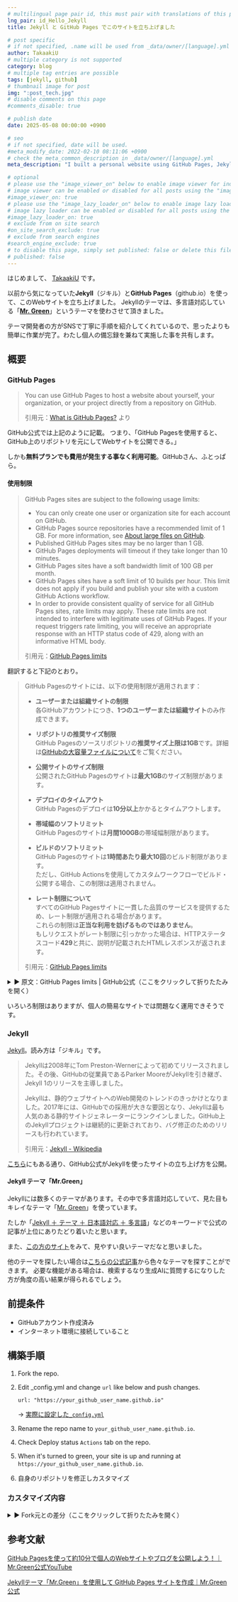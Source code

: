 ```yaml
---
# multilingual page pair id, this must pair with translations of this page. (This name must be unique)
lng_pair: id_Hello_Jekyll
title: Jekyll と GitHub Pages でこのサイトを立ち上げました

# post specific
# if not specified, .name will be used from _data/owner/[language].yml
author: TakaakiU
# multiple category is not supported
category: blog
# multiple tag entries are possible
tags: [jekyll, github]
# thumbnail image for post
img: ":post_tech.jpg"
# disable comments on this page
#comments_disable: true

# publish date
date: 2025-05-08 00:00:00 +0900

# seo
# if not specified, date will be used.
#meta_modify_date: 2022-02-10 08:11:06 +0900
# check the meta_common_description in _data/owner/[language].yml
meta_description: "I built a personal website using GitHub Pages, Jekyll, and the Jekyll theme Mr. Green. I'll share the site along with a simple overview of the steps I took to create it."

# optional
# please use the "image_viewer_on" below to enable image viewer for individual pages or posts (_posts/ or [language]/_posts folders).
# image viewer can be enabled or disabled for all posts using the "image_viewer_posts: true" setting in _data/conf/main.yml.
#image_viewer_on: true
# please use the "image_lazy_loader_on" below to enable image lazy loader for individual pages or posts (_posts/ or [language]/_posts folders).
# image lazy loader can be enabled or disabled for all posts using the "image_lazy_loader_posts: true" setting in _data/conf/main.yml.
#image_lazy_loader_on: true
# exclude from on site search
#on_site_search_exclude: true
# exclude from search engines
#search_engine_exclude: true
# to disable this page, simply set published: false or delete this file
# published: false
---
```


はじめまして、 [TakaakiU](https://github.com/takaakiu) です。

以前から気になっていた**Jekyll**（ジキル）と**GitHub Pages**（github.io）を使って、このWebサイトを立ち上げました。
Jekyllのテーマは、多言語対応している「**[Mr. Green](https://github.com/MrGreensWorkshop/MrGreen-JekyllTheme)**」というテーマを使わさせて頂きました。

テーマ開発者の方がSNSで丁寧に手順を紹介してくれているので、思ったよりも簡単に作業が完了。わたし個人の備忘録を兼ねて実施した事を共有します。

## 概要

### GitHub Pages

> You can use GitHub Pages to host a website about yourself, your organization, or your project directly from a repository on GitHub.
>
> 引用元：[What is GitHub Pages?](https://docs.github.com/en/pages/getting-started-with-github-pages/what-is-github-pages) より

GitHub公式では上記のように記載。
つまり、「GitHub Pagesを使用すると、GitHub上のリポジトリを元にしてWebサイトを公開できる。」

しかも**無料プランでも費用が発生する事なく利用可能**。GitHubさん、ふとっぱら。

#### 使用制限

> GitHub Pages sites are subject to the following usage limits:
>
> - You can only create one user or organization site for each account on GitHub.
> - GitHub Pages source repositories have a recommended limit of 1 GB. For more information, see [About large files on GitHub](https://docs.github.com/en/repositories/working-with-files/managing-large-files/about-large-files-on-github#file-and-repository-size-limitations).
> - Published GitHub Pages sites may be no larger than 1 GB.
> - GitHub Pages deployments will timeout if they take longer than 10 minutes.
> - GitHub Pages sites have a soft bandwidth limit of 100 GB per month.
> - GitHub Pages sites have a soft limit of 10 builds per hour. This limit does not apply if you build and publish your site with a custom GitHub Actions workflow.
> - In order to provide consistent quality of service for all GitHub Pages sites, rate limits may apply. These rate limits are not intended to interfere with legitimate uses of GitHub Pages. If your request triggers rate limiting, you will receive an appropriate response with an HTTP status code of 429, along with an informative HTML body.
>
> 引用元：[GitHub Pages limits](https://docs.github.com/en/pages/getting-started-with-github-pages/github-pages-limits)

翻訳すると下記のとおり。

> GitHub Pagesのサイトには、以下の使用制限が適用されます：
>
> - **ユーザーまたは組織サイトの制限**  
>   各GitHubアカウントにつき、**1つのユーザーまたは組織サイト**のみ作成できます。
>
> - **リポジトリの推奨サイズ制限**  
>   GitHub Pagesのソースリポジトリの**推奨サイズ上限は1GB**です。詳細は[GitHubの大容量ファイルについて](https://docs.github.com/en/github/managing-large-files/about-large-files-on-github)をご覧ください。
>
> - **公開サイトのサイズ制限**  
>   公開されたGitHub Pagesのサイトは**最大1GB**のサイズ制限があります。
>
> - **デプロイのタイムアウト**  
>   GitHub Pagesのデプロイは**10分以上**かかるとタイムアウトします。
>
> - **帯域幅のソフトリミット**  
>   GitHub Pagesのサイトは**月間100GB**の帯域幅制限があります。
>
> - **ビルドのソフトリミット**  
>   GitHub Pagesのサイトは**1時間あたり最大10回**のビルド制限があります。  
>   ただし、GitHub Actionsを使用してカスタムワークフローでビルド・公開する場合、この制限は適用されません。
>
> - **レート制限について**  
>   すべてのGitHub Pagesサイトに一貫した品質のサービスを提供するため、レート制限が適用される場合があります。  
>   これらの制限は**正当な利用を妨げるものではありません**。  
>   もしリクエストがレート制限に引っかかった場合は、HTTPステータスコード**429**と共に、説明が記載されたHTMLレスポンスが返されます。
>
> 引用元：[GitHub Pages limits](https://docs.github.com/en/pages/getting-started-with-github-pages/github-pages-limits)

<details markdown="1">

<summary>▶ 原文：GitHub Pages limits | GitHub公式（ここをクリックして折りたたみを開く）</summary>

**折りたたみ - ここから**

---

## Usage limits

GitHub Pages is not intended for or allowed to be used as a free web-hosting service to run your online business, e-commerce site, or any other website that is primarily directed at either facilitating commercial transactions or providing commercial software as a service (SaaS). GitHub Pages sites shouldn't be used for sensitive transactions like sending passwords or credit card numbers.

In addition, your use of GitHub Pages is subject to the [GitHub Terms of Service](https://docs.github.com/en/site-policy/github-terms/github-terms-of-service), including the restrictions on get-rich-quick schemes, sexually obscene content, and violent or threatening content or activity.

GitHub Pages sites are subject to the following usage limits:

- You can only create one user or organization site for each account on GitHub.

- GitHub Pages source repositories have a recommended limit of 1 GB. For more information, see [About large files on GitHub](https://docs.github.com/en/repositories/working-with-files/managing-large-files/about-large-files-on-github#file-and-repository-size-limitations).

- Published GitHub Pages sites may be no larger than 1 GB.

- GitHub Pages deployments will timeout if they take longer than 10 minutes.

- GitHub Pages sites have a soft bandwidth limit of 100 GB per month.

- GitHub Pages sites have a soft limit of 10 builds per hour. This limit does not apply if you build and publish your site with a custom GitHub Actions workflow.

- In order to provide consistent quality of service for all GitHub Pages sites, rate limits may apply. These rate limits are not intended to interfere with legitimate uses of GitHub Pages. If your request triggers rate limiting, you will receive an appropriate response with an HTTP status code of `429`, along with an informative HTML body.

If your site exceeds these usage quotas, we may not be able to serve your site, or you may receive a polite email from GitHub Support suggesting strategies for reducing your site's impact on our servers, including putting a third-party content distribution network (CDN) in front of your site, making use of other GitHub features such as releases, or moving to a different hosting service that might better fit your needs.

---

**折りたたみ - ここまで**

</details>

いろいろ制限はありますが、個人の簡易なサイトでは問題なく運用できそうです。

### Jekyll

[Jekyll](https://jekyllrb.com/)。読み方は「ジキル」です。

> Jekyllは2008年にTom Preston-Wernerによって初めてリリースされました。その後、GitHubの従業員であるParker MooreがJekyllを引き継ぎ、Jekyll 1のリリースを主導しました。
> 
> Jekyllは、静的ウェブサイトへのWeb開発のトレンドのきっかけとなりました。2017年には、GitHubでの採用が大きな要因となり、Jekyllは最も人気のある静的サイトジェネレーターにランクインしました。GitHub上のJekyllプロジェクトは継続的に更新されており、バグ修正のためのリリースも行われています。
> 
> 引用元：[Jekyll - Wikipedia](https://en.wikipedia.org/wiki/Jekyll_(software)#History)

[こちら](https://docs.github.com/en/pages/setting-up-a-github-pages-site-with-jekyll/creating-a-github-pages-site-with-jekyll)にもある通り、GitHub公式がJekyllを使ったサイトの立ち上げ方を公開。

#### Jekyll テーマ「Mr.Green」

Jekyllには数多くのテーマがあります。その中で多言語対応していて、見た目もキレイなテーマ「[Mr. Green](https://github.com/MrGreensWorkshop/MrGreen-JekyllTheme)」を使っています。

たしか「[Jekyll ＋ テーマ ＋ 日本語対応 ＋ 多言語](https://www.google.com/search?q=Jekyll+テーマ+日本語対応+多言語)」などのキーワードで公式の記事が上位にありたどり着いたと思います。

また、[この方のサイト](https://blog.ingen084.net/posts/2023-06-18-renew-again)をみて、見やすい良いテーマだなと思いました。

他のテーマを探したい場合は[こちらの公式記事](https://jekyllrb.com/docs/themes/)から色々なテーマを探すことができます。
必要な機能がある場合は、検索するなり生成AIに質問するになりした方が角度の高い結果が得られるでしょう。


## 前提条件

- GitHubアカウント作成済み
- インターネット環境に接続していること

## 構築手順

1. Fork the repo.

1. Edit _config.yml and change `url` like below and push changes.

    ```
    url: "https://your_github_user_name.github.io"
    ```

    → [実際に設定した`_config.yml`](https://github.com/takaakiu/takaakiu.github.io/blob/main/_config.yml)

1. Rename the repo name to `your_github_user_name.github.io`.

1. Check Deploy status `Actions` tab on the repo.

1. When it's turned to green, your site is up and running at
    `https://your_github_user_name.github.io`.

1. 自身のリポジトリを修正しカスタマイズ

### カスタマイズ内容

<details markdown="1">

<summary>▶ Fork元との差分（ここをクリックして折りたたみを開く）</summary>

**折りたたみ - ここから**

---

#### _data/conf/main.yml

```diff
- language_switch_lang_list: [en, ja, pt, fr, zh, ko, tr, es]
+ # language_switch_lang_list: [en, ja, pt, fr, zh, ko, tr, es]
+ language_switch_lang_list: [en, ja]
```

#### _data/content/projects/en.yml

```diff:_data/content/projects/en.yml
# you can move this content to front matter of [language]/tabs/projects.md
###########################################################
#                Projects Page Data
###########################################################
page_data:
  main:
    header: "Projects"
-     info: "Your Project page description."
+     info: "Post project development records, documents, and notices."
    text_color: "white"
    # if you don't want to use background image, comment it. back_color will be activated.
    img: ":projects-heading.jpg"
    back_color: "lightblue"

  category:
-     - title: "Example"
-       type: id_example
+     - title: "Dev Logs"
+       type: id_devlogs
      color: "gray"
-     - title: "Picture"
-       type: id_picture 
+     - title: "Documents"
+       type: id_documents
      color: "#62b462"
-     - title: "Quote"
-       type: id_quote 
+     - title: "Notices"
+       type: id_notices
      color: "#2FD0ED"

  list:
-     # example
-     - type: id_example
-       project_name: "Example Project"
-       project_excerpt: "Examples"
+     # devlogs
+     - type: id_devlogs
+       project_name: "Nitaku"
+       project_excerpt: "A mobile app that allows you to create a tier table by repeating two choices."
      img: ":project1_thumb.jpg"
      img_title: "img title1"
-       date: "2021-03-13"
+       date: "2025-05-18"
      post: |
-         # Examples
+         # Dev Logs

        This is an example page to display markdown related styles for Mr. Green Jekyll Theme.

        ### Headings (centered)
        {:data-align="center"}

        # Heading 1

        ## Heading 2

        ### Heading 3

        #### Heading 4

        ##### Heading 5

        ###### Heading 6

        ***

        ### Paragraphs

        #### Paragraph

        **William Shakespeare**, Let me not to the marriage of true minds
        Admit impediments. Love is not love
        Which alters when it alteration finds,
        Or bends with the remover to remove.
        O no, it is an ever-fixed mark
        That looks on tempests and is never shaken;
        It is the star to every wand'ring barque,
        Whose worth's unknown, although his height be taken.
        Love's not Time's fool, though rosy lips and cheeks
        Within his bending sickle's compass come;
        Love alters not with his brief hours and weeks,
        But bears it out even to the edge of doom.
        If this be error and upon me proved,
        I never writ, nor no man ever loved.

        #### Texts

        Quoted text `Hello world`

        Bold text **Hello world**

        Italic text _Hello world_

        kbd text <kbd>Hello world</kbd>

        #### Blockquote

        > **William Shakespeare**, Let me not to the marriage of true minds
        Admit impediments. Love is not love
        Which alters when it alteration finds,
        Or bends with the remover to remove.
        O no, it is an ever-fixed mark
        That looks on tempests and is never shaken;
        It is the star to every wand'ring barque,
        Whose worth's unknown, although his height be taken.
        Love's not Time's fool, though rosy lips and cheeks
        Within his bending sickle's compass come;
        Love alters not with his brief hours and weeks,
        But bears it out even to the edge of doom.
        If this be error and upon me proved,
        I never writ, nor no man ever loved.

        ### Link

        This is [Mr. Green Jekyll Theme](https://github.com/MrGreensWorkshop/MrGreen-JekyllTheme), a simple theme built for [Jekyll](https://jekyllrb.com/).

        ### Picture

        ![such a lovely place](:projects-heading.jpg)

        ### Picture (centered)

        ![such a lovely place](:project1_thumb.jpg){:data-align="center"}

        ### Lists

        - Apple
        - Banana
        - Orange

        1. Fruits
            1. Apples
                - Granny Smith
                - Mutsu
            1. Bananas
                - Cavendish
                - Red
        1. Vegetables

        ***

        ### Tables

        #### Small Table (centered)

        | Fruits(not aligned) | Alignment (centered) | num (right align) |
        | ------------------- | :------------------: | ----------------: |
        | Apple               |       centered       |              9999 |
        | Banana              |  centered long text  |               999 |
        | Orange              |       centered       |                99 |
        | Lemon               |       centered       |                 9 |
        {:data-align="center"}

        #### Wide Table (centered)

        scroll enabled when page is narrow

        | Fruits | num (left align) | num (right align) | num  | num  | num  |
        | ------ | :--------------- | ----------------: | ---- | ---- | ---- |
        | Apple  | 1111             |              1111 | 2222 | 3333 | 4444 |
        | Banana | 111              |               111 | 222  | 333  | 444  |
        | Orange | 11               |                11 | 22   | 33   | 44   |
        | Lemon  | 1                |                 1 | 2    | 3    | 4    |
        {:data-align="center"}

        #### Wider Table

        scroll enabled when page is narrow

        | Fruits | num (left align) | num (right align) | num  | num  | num  | num  | num  | num  |
        | ------ | :--------------- | ----------------: | ---- | ---- | ---- | ---- | ---- | ---- |
        | Apple  | 1111             |              1111 | 2222 | 3333 | 4444 | 5555 | 6666 | 7777 |
        | Banana | 111              |               111 | 222  | 333  | 444  | 555  | 666  | 777  |
        | Orange | 11               |                11 | 22   | 33   | 44   | 55   | 66   | 77   |
        | Lemon  | 1                |                 1 | 2    | 3    | 4    | 5    | 6    | 7    |

        ### Code

        #### Quote

        ```python
        for i in range(5, 10):
          print(i)
        ```

-     # picture 
-     - type: id_picture 
-       project_name: "Example Project"
-       project_excerpt: "Picture"
+     # documents
+     - type: id_documents
+       project_name: "Documents"
+       project_excerpt: "Post project tutorials, guides, specifications, and manuals."
      img: ":project2_thumb.jpg"
      img_title: "img title2"
-       date: "2021-04-23"
+       date: "2025-05-18"
      post: |
        # Title
        This is project content.

        ![Image](:project2_thumb.jpg)

-     # quote
-     - type: id_quote 
- 	      project_name: "Example Project"
-       project_excerpt: "William Shakespeare"
+     # notices
+     - type: id_notices
+       project_name: "Notices"
+       project_excerpt: "Post updates and defect information on deliverables."
      #img: ":project1_thumb.jpg"
      #img_title: "img title3"
      date: "2021-05-27"
      post: |
        Let me not to the marriage of true minds
        Admit impediments. Love is not love
        Which alters when it alteration finds,
        Or bends with the remover to remove.
        O no, it is an ever-fixed mark
        That looks on tempests and is never shaken;
        It is the star to every wand'ring barque,
        Whose worth's unknown, although his height be taken.
        Love's not Time's fool, though rosy lips and cheeks
        Within his bending sickle's compass come;
        Love alters not with his brief hours and weeks,
        But bears it out even to the edge of doom.
        If this be error and upon me proved,
        I never writ, nor no man ever loved.
-     - type: id_quote 
+     - type: id_notices
      project_name: "Example Project"
      project_excerpt: "Albert Einstein"
      img: ":project2_thumb.jpg"
      img_title: "img title4"
      date: "2021-06-08"
      post: |
        Two things are infinite: the universe and human stupidity; and I'm not sure about the universe.
-     - type: id_quote 
+     - type: id_notices
      project_name: "Example Project"
      project_excerpt: "Mae West"
      img: ":project1_thumb.jpg"
      img_title: "img title5"
      date: "2021-08-20"
      post: |
        You only live once, but if you do it right, once is enough.
-     - type: id_quote 
+     - type: id_notices
      project_name: "Example Project"
      project_excerpt: "Mahatma Gandhi "
      img: ":project2_thumb.jpg"
      img_title: "img title6"
      date: "2021-12-20"
      post: |
        Be the change that you wish to see in the world.

```

#### _data/content/projects/ja.yml

```diff:_data/content/projects/ja.yml
# you can move this content to front matter of [language]/tabs/projects.md
###########################################################
#                Projects Page Data
###########################################################
page_data:
  main:
    header: "プロジェクト"
-     info: "プロジェクトページの説明はこちら。"
+     info: "プロジェクトの開発記録やドキュメント、お知らせを掲載。"
    text_color: "white"
    # if you don't want to use background image, comment it. back_color will be activated.
    img: ":projects-heading.jpg"
    back_color: "lightblue"

  category:
-     - title: "例"
-       type: id_example
+     - title: "開発ログ"
+       type: id_devlogs
      color: "gray"
-     - title: "写真"
-       type: id_picture 
+     - title: "ドキュメント"
+       type: id_documents
      color: "#62b462"
-     - title: "名言"
-       type: id_quote 
+     - title: "お知らせ"
+       type: id_notices
      color: "#2FD0ED"

  list:
-     # example
-     - type: id_example 
-       project_name: "サンプルプロジェクト"
-       project_excerpt: "例"
+     # devlogs
+     - type: id_devlogs
+       project_name: "二択（nitaku）"
+       project_excerpt: "2つの選択肢を繰り返すことで、Tier表を作成できるモバイルアプリ。"
      img: ":project1_thumb.jpg"
      img_title: "img title1"
-       date: "2021-03-13"
+       date: "2025-05-18"
      post: |
-         # Examples
+         # Dev Logs

        This is an example page to display markdown related styles for Mr. Green Jekyll Theme.

        ### Headings (centered)
        {:data-align="center"}

        # Heading 1

        ## Heading 2

        ### Heading 3

        #### Heading 4

        ##### Heading 5

        ###### Heading 6

        ***

        ### Paragraphs

        #### Paragraph

        **William Shakespeare**, Let me not to the marriage of true minds
        Admit impediments. Love is not love
        Which alters when it alteration finds,
        Or bends with the remover to remove.
        O no, it is an ever-fixed mark
        That looks on tempests and is never shaken;
        It is the star to every wand'ring barque,
        Whose worth's unknown, although his height be taken.
        Love's not Time's fool, though rosy lips and cheeks
        Within his bending sickle's compass come;
        Love alters not with his brief hours and weeks,
        But bears it out even to the edge of doom.
        If this be error and upon me proved,
        I never writ, nor no man ever loved.

        #### Texts

        Quoted text `Hello world`

        Bold text **Hello world**

        Italic text _Hello world_

        kbd text <kbd>Hello world</kbd>

        #### Blockquote

        > **William Shakespeare**, Let me not to the marriage of true minds
        Admit impediments. Love is not love
        Which alters when it alteration finds,
        Or bends with the remover to remove.
        O no, it is an ever-fixed mark
        That looks on tempests and is never shaken;
        It is the star to every wand'ring barque,
        Whose worth's unknown, although his height be taken.
        Love's not Time's fool, though rosy lips and cheeks
        Within his bending sickle's compass come;
        Love alters not with his brief hours and weeks,
        But bears it out even to the edge of doom.
        If this be error and upon me proved,
        I never writ, nor no man ever loved.

        ### Link

        This is [Mr. Green Jekyll Theme](https://github.com/MrGreensWorkshop/MrGreen-JekyllTheme), a simple theme built for [Jekyll](https://jekyllrb.com/).

        ### Picture

        ![such a lovely place](:projects-heading.jpg)

        ### Picture (centered)

        ![such a lovely place](:project1_thumb.jpg){:data-align="center"}

        ### Lists

        - Apple
        - Banana
        - Orange

        1. Fruits
            1. Apples
                - Granny Smith
                - Mutsu
            1. Bananas
                - Cavendish
                - Red
        1. Vegetables

        ***

        ### Tables

        #### Small Table (centered)

        | Fruits(not aligned) | Alignment (centered) | num (right align) |
        | ------------------- | :------------------: | ----------------: |
        | Apple               |       centered       |              9999 |
        | Banana              |  centered long text  |               999 |
        | Orange              |       centered       |                99 |
        | Lemon               |       centered       |                 9 |
        {:data-align="center"}

        #### Wide Table (centered)

        scroll enabled when page is narrow

        | Fruits | num (left align) | num (right align) | num  | num  | num  |
        | ------ | :--------------- | ----------------: | ---- | ---- | ---- |
        | Apple  | 1111             |              1111 | 2222 | 3333 | 4444 |
        | Banana | 111              |               111 | 222  | 333  | 444  |
        | Orange | 11               |                11 | 22   | 33   | 44   |
        | Lemon  | 1                |                 1 | 2    | 3    | 4    |
        {:data-align="center"}

        #### Wider Table

        scroll enabled when page is narrow

        | Fruits | num (left align) | num (right align) | num  | num  | num  | num  | num  | num  |
        | ------ | :--------------- | ----------------: | ---- | ---- | ---- | ---- | ---- | ---- |
        | Apple  | 1111             |              1111 | 2222 | 3333 | 4444 | 5555 | 6666 | 7777 |
        | Banana | 111              |               111 | 222  | 333  | 444  | 555  | 666  | 777  |
        | Orange | 11               |                11 | 22   | 33   | 44   | 55   | 66   | 77   |
        | Lemon  | 1                |                 1 | 2    | 3    | 4    | 5    | 6    | 7    |

        ### Code

        #### Quote

        ```python
        for i in range(5, 10):
          print(i)
        ```

-     # picture 
-     - type: id_picture 
-       project_name: "サンプルプロジェクト"
-       project_excerpt: "写真"
+     # documents
+     - type: id_documents
+       project_name: "ドキュメント"
+       project_excerpt: "プロジェクトに関するチュートリアル、ガイド、仕様書、マニュアルを掲載。"
      img: ":project2_thumb.jpg"
      img_title: "img title2"
-       date: "2021-04-23"
+       date: "2025-05-18"
      post: |
        # Title
        This is project content.

        ![Image](:project2_thumb.jpg)

-     # quote
-     - type: id_quote 
-       project_name: "サンプルプロジェクト"
-       project_excerpt: "William Shakespeare"
+     # notices
+     - type: id_notices
+       project_name: "お知らせ"
+       project_excerpt: "成果物の更新や不具合情報を掲載。"
      #img: ":project1_thumb.jpg"
      #img_title: "img title3"
-       date: "2021-05-27"
+       date: "2025-05-18"
      post: |
        Let me not to the marriage of true minds
        Admit impediments. Love is not love
        Which alters when it alteration finds,
        Or bends with the remover to remove.
        O no, it is an ever-fixed mark
        That looks on tempests and is never shaken;
        It is the star to every wand'ring barque,
        Whose worth's unknown, although his height be taken.
        Love's not Time's fool, though rosy lips and cheeks
        Within his bending sickle's compass come;
        Love alters not with his brief hours and weeks,
        But bears it out even to the edge of doom.
        If this be error and upon me proved,
        I never writ, nor no man ever loved.
-     - type: id_quote
+     - type: id_notices
      project_name: "サンプルプロジェクト"
      project_excerpt: "Albert Einstein"
      img: ":project2_thumb.jpg"
      img_title: "img title4"
      date: "2021-06-08"
      post: |
        Two things are infinite: the universe and human stupidity; and I'm not sure about the universe.
-     - type: id_quote
+     - type: id_notices
      project_name: "サンプルプロジェクト"
      project_excerpt: "Mae West"
      img: ":project1_thumb.jpg"
      img_title: "img title5"
      date: "2021-08-20"
      post: |
        You only live once, but if you do it right, once is enough.
-     - type: id_quote
+     - type: id_notices
      project_name: "サンプルプロジェクト"
      project_excerpt: "Mahatma Gandhi "
      img: ":project2_thumb.jpg"
      img_title: "img title6"
      date: "2021-12-20"
      post: |
        Be the change that you wish to see in the world.
```

#### _data/lang/en.yml

```diff:_data/lang/en.yml
# Mr. Green Jekyll Theme (https://github.com/MrGreensWorkshop/MrGreen-JekyllTheme)
# Copyright (c) 2022 Mr. Green's Workshop https://www.MrGreensWorkshop.com
# Licensed under MIT

lng:
  name: English
  # based on ISO_639-1 https://en.wikipedia.org/wiki/List_of_ISO_639-1_codes
  code: en
  # specifically needed for open-graph meta og:locale. if open_graph or html_lng_with_country_code not enabled in _data/conf/main.yml, it's not necessary.
  # For html tags, you can enable or disable using html_lng_with_country_code defined in _data/conf/main.yml
  # based on ISO_3166-1 https://en.wikipedia.org/wiki/ISO_3166-1_alpha-2
  country: US
  switch_title: En
  offer:
    title: Language
    msg_page: View this page in English.
    # if page translation is not available, use this.
    msg_site: To home

date:
  # if %b is used in the long format, it will be replaced with the corresponding item in 'months' list below.
  long: "%b %-d, %Y"
  day: "%d"
  year: "%Y"
  # months itself also used in Archive page.
  months: [Jan, Feb, Mar, Apr, May, Jun, Jul, Aug, Sep, Oct, Nov, Dec]

not_found:
  header: Page not found
  line1: The page you requested could not be found.
  line2: Try menu, or site search if available.

no_translation_tooltip: No Translation

navigation:
  contact_header: Contact
  side_navigation_button: Side menu
  scroll_back_to_top: Back to top

color_scheme_switch_tooltip: Color scheme

search:
  placeholder: Search
  noResultText: No results were found.

image_viewer:
  load_error: The image could not be loaded.

copyright:
  additional_text: " All rights reserved."

creative_commons:
  some_rights_reserved: Some rights reserved.
  # check _data/owner/[language].yml for license type.
  by: Except where otherwise noted, content on this web site is licensed under a Creative Commons Attribution 4.0 International License.
  by-nd: Except where otherwise noted, content on this web site is licensed under a Creative Commons Attribution-NoDerivatives 4.0 International License.
  by-sa: Except where otherwise noted, content on this web site is licensed under a Creative Commons Attribution-ShareAlike 4.0 International License.
  by-nc: Except where otherwise noted, content on this web site is licensed under a Creative Commons Attribution-NonCommercial 4.0 International License.
  by-nc-nd: Except where otherwise noted, content on this web site is licensed under a Creative Commons Attribution-NonCommercial-NoDerivatives 4.0 International License.
  by-nc-sa: Except where otherwise noted, content on this web site is licensed under a Creative Commons Attribution-NonCommercial-ShareAlike 4.0 International License.

# for 404 layout
not-found:
  title: "404"

# for post layout
post:
  read_time:
    unit: " min"
    text: " read"
    # c for char w for word
    word_char: w
    # char or words per minute
    per_minute: 200
  pager_buttons:
-     older_post: "← Older Post"
-     newer_post: "Newer Post →"
+     older_post: "👈 Older Post"
+     newer_post: "Newer Post 👉"
    first_post: First
    last_post: Last
  comments:
    noscript: Please enable JavaScript to view the Comments.
    disqus:
      count_title: Comments
      click_to_load: "Load comments"
      consent:
        title: Comments (Disqus.com)
        text: >
          Comment feature is hosted by a third party. By showing the external content you accept the $terms and $privacy_policy of disqus.com.
          <br>If you prefer to opt out of targeted advertising, open $settings_link and click "opt-out" button and close. Return here and load comments.
        terms_link_text: Terms of Service
        privacy_link_text: Privacy Policy
        settings_link_text: this link
        button:
          load_once: Show only this time
          load_and_do_not_ask_again: Always show
  table_of_contents:
    heading: Contents
    tooltip:
      move: Drag to move
      close: Close
  share:
    heading: Share on
    link_copied: Link copied!
    tooltip:
      # keys need to match with _data/share.yml
      twitter: Twitter
      facebook: Facebook
      telegram: Telegram
      linkedin: LinkedIn
      email: Email
      copy_link: Copy link

# for post-list layout
post-list:
  title: Blog
  button_name: Blog
  upside_down_tabs:
    tab:
      all: All
      categories: Categories
      tags: Tags
      years: Years
      clear: Clear
      close: Close
      tooltip:
        clear: Clear
        close: Close
    msg:
      property_list:
        # keys need to match with /query/post-query.json
        tags: Tag
        category: Category
        year: Year
      # you can use these wildcards, {property} {value} {thumb}
      resultFoundTitleFormat: "{property} : {thumb}"

# for home layout
home:
  title: Welcome
  button_name: Home
  new_posts_title: New Articles
  new_posts_show_more_button: View More ...

# for archives layout
archives:
  title: Archive
  button_name: Archive
  page_header: Archive

# for about layout
about:
-   title: About
-   button_name: About
+   title: TakaakiU
+   button_name: TakaakiU
  email_title: email

# for links layout
links:
  title: Links
  button_name: Links
  link_text: Web site
  info_text: Info

# for projects layout
projects:
  title: Projects
  button_name: Projects
  read_more_text: Read more
  read_less_text: Read less

# for privacy-policy layout
privacy-policy:
  title: &privacy_policy_title Privacy policy

# constants to be replaced for
constants:
  greetings: Hello
  welcome: Welcome
-   sample: Sample
+   # sample: Sample

# for contact form
contact_form:
  button_name: Contact Form
  formLoadingText: Loading the Contact Form...

# for cookie consent
cookie_consent:
  privacy_policy_link_text: *privacy_policy_title
  side_nav_setting_button_tooltip: &cookie_settings Cookie settings
  panel_bar:
    msg: >
      This website uses cookies to optimize site functionality.
      It will be activated with your approval.
    privacy_msg: Check $privacy_link.
    buttons:
      accept: &accept_button Allow all
      settings: Customize
      deny: &deny_button Deny
      close: Close
  panel_settings:
    title: *cookie_settings
    msg: >
      This website uses cookies to optimize site functionality.
      It will be activated with your approval. Please click each item below for cookie policy.
    privacy_msg: Check $privacy_link.
    buttons:
      accept: *accept_button
      save: Allow selection
      deny: *deny_button
    always_active: Always active
    consent_types:
      necessary:
        title: Strictly necessary cookies
        info: >
          These cookies are essential for the website function and cannot be disable.
          They are usually set when site function like color scheme etc. is changed.
          These cookies do not store any personally identifiable information.
          $gtag_info
      analytics:
        title: Performance cookies
        info: $gtag_info
      preferences:
        title: Functionality cookies
        info: $gtag_info
      advertising:
        title: Targeting and advertising cookies
        info: $gtag_info
    gtag_info:
      # from https://support.google.com/tagmanager/answer/10718549#consent-types
      ad_storage: >
        Enables storage (such as cookies) related to advertising.
      analytics_storage: >
        Enables storage (such as cookies) related to analytics e.g. visit duration.
      functionality_storage: >
        Enables storage that supports the functionality of the website or app e.g. language settings.
      personalization_storage: >
        Enables storage related to personalization e.g. video recommendations.
      security_storage: >
        Enables storage related to security such as authentication functionality,
        fraud prevention, and other user protection.

```

#### _data/lang/ja.yml

```diff:_data/lang/ja.yml
# Mr. Green Jekyll Theme (https://github.com/MrGreensWorkshop/MrGreen-JekyllTheme)
# Copyright (c) 2022 Mr. Green's Workshop https://www.MrGreensWorkshop.com
# Licensed under MIT

lng:
  name: 日本語
  # based on ISO_639-1 https://en.wikipedia.org/wiki/List_of_ISO_639-1_codes
  code: ja
  # specifically needed for open-graph meta og:locale. if open_graph or html_lng_with_country_code not enabled in _data/conf/main.yml, it's not necessary.
  # For html tags, you can enable or disable using html_lng_with_country_code defined in _data/conf/main.yml
  # based on ISO_3166-1 https://en.wikipedia.org/wiki/ISO_3166-1_alpha-2
  country: JP
  switch_title: Jp
  offer:
    title: 言語
    msg_page: このページを日本語で表示する。
    # if page translation is not available, use this.
    msg_site: 日本語ホームへ

date:
  # if %b is used in the long format, it will be replaced with the corresponding item in 'months' list below.
  long: "%Y年%m月%d日"
  day: "%d日"
  year: "%Y年"
  # months itself also used in Archive page.
  months: [1月, 2月, 3月, 4月, 5月, 6月, 7月, 8月, 9月, 10月, 11月, 12月]

not_found:
  header: ページが見つかりませんでした。
  line1: リクエストされたページが見つかりませんでした。
  line2: メニューを試すか、利用可能な場合はサイト検索を試してください。

no_translation_tooltip: 訳がありません

navigation:
  contact_header: コンタクト
  side_navigation_button: サイドメニュー
  scroll_back_to_top: トップへ戻る

color_scheme_switch_tooltip: 配色

search:
  placeholder: 検索
  noResultText: 何も見つかりませんでした。

image_viewer:
  load_error: 画像が読み込めませんでした。

copyright:
  additional_text: " 著作権で保護されています。"

creative_commons:
  some_rights_reserved: 一部の権利は留保されています。
  # check _data/owner/[language].yml for license type.
  by: 特に明記されていない限り、このWebサイトのコンテンツはクリエイティブ・コモンズ 表示 4.0 国際 ライセンスの下に提供されています。
  by-nd: 特に明記されていない限り、このWebサイトのコンテンツはクリエイティブ・コモンズ 表示 - 改変禁止 4.0 国際 ライセンスの下に提供されています。
  by-sa: 特に明記されていない限り、このWebサイトのコンテンツはクリエイティブ・コモンズ 表示 - 継承 4.0 国際 ライセンスの下に提供されています。
  by-nc: 特に明記されていない限り、このWebサイトのコンテンツはクリエイティブ・コモンズ 表示 - 非営利 4.0 国際 ライセンスの下に提供されています。
  by-nc-nd: 特に明記されていない限り、このWebサイトのコンテンツはクリエイティブ・コモンズ 表示 - 非営利 - 改変禁止 4.0 国際 ライセンスの下に提供されています。
  by-nc-sa: 特に明記されていない限り、このWebサイトのコンテンツはクリエイティブ・コモンズ 表示 - 非営利 - 継承 4.0 国際 ライセンスの下に提供されています。

# for 404 layout
not-found:
  title: "404"

# for post layout
post:
  read_time:
    unit: "分"
    text: "で読めます"
    # c for char w for word
    word_char: c
    # char or words per minute
    per_minute: 500
  pager_buttons:
-     older_post: "← 古い投稿へ"
-     newer_post: "新しい投稿へ →"
+     older_post: "👈 古い記事へ"
+     newer_post: "新しい記事へ 👉"
    first_post: First
    last_post: Last
  comments:
    noscript: コメントを表示するには、JavaScriptを有効にしてください。
    disqus:
      count_title: コメント
      click_to_load: "コメントを表示する"
      consent:
        title: コメント (Disqus.com)
        text: >
          コメント機能はサードパーティによってホストされています。 外部コンテンツを表示することにより、disqus.comの$termsと$privacy_policyに同意したことになります。
          <br>ターゲットを絞った広告をオプトアウトする場合は、$settings_linkを開き、「opt-out」ボタンをクリックして閉じます。 ここに戻ってコメントを表示してください。
        terms_link_text: 利用規約
        privacy_link_text: プライバシーポリシー
        settings_link_text: このリンク
        button:
          load_once: 今回のみ表示
          load_and_do_not_ask_again: 常に表示
  table_of_contents:
    heading: 見出し
    tooltip:
      move: ドラッグして移動
      close: 閉じる
  share:
    heading: シェア
    link_copied: リンクがコピーされました!
    tooltip:
      # keys need to match with _data/share.yml
      twitter: Twitter
      facebook: Facebook
      telegram: Telegram
      linkedin: LinkedIn
      email: メール
      copy_link: リンクをコピー

# for post-list layout
post-list:
  title: ブログ
  button_name: ブログ
  upside_down_tabs:
    tab:
      all: 全て
      categories: カテゴリー
      tags: タグ
      years: 年
      clear: クリア
      close: 閉じる
      tooltip:
        clear: クリア
        close: 閉じる
    msg:
      property_list:
        # keys need to match with /query/post-query.json
        tags: タグ
        category: カテゴリー
        year: 年
      # you can use these wildcards, {property} {value} {thumb}
      resultFoundTitleFormat: "{property} : {thumb}"

# for home layout
home:
  title: ようこそ
  button_name: ホーム
  new_posts_title: 新着記事
  new_posts_show_more_button: もっと見る ...

# for archives layout
archives:
  title: アーカイブ
  button_name: アーカイブ
  page_header: アーカイブ

# for about layout
about:
-   title: 私について
-   button_name: 私について
+   title: TakaakiU
+   button_name: TakaakiU
  email_title: メール

# for links layout
links:
  title: リンク
  button_name: リンク
  link_text: Webサイト
  info_text: 説明

# for projects layout
projects:
  title: プロジェクト
  button_name: プロジェクト
  read_more_text: 続きを読む
  read_less_text: 閉じる

# for privacy-policy layout
privacy-policy:
  title: &privacy_policy_title プライバシーポリシー

# constants to be replaced for
constants:
  greetings: こんにちは
  welcome: ようこそ
-   sample: サンプル
+   # sample: サンプル

# for contact form
contact_form:
  button_name: お問い合わせフォーム
  formLoadingText: お問い合わせフォームの読み込み中…

# for cookie consent
cookie_consent:
  privacy_policy_link_text: *privacy_policy_title
  side_nav_setting_button_tooltip: &cookie_settings クッキー設定
  panel_bar:
    msg: >
      当Webサイトは、機能を最適化するためにクッキーを使用しています。
      承認後に有効になります。
    privacy_msg: $privacy_linkを確認する。
    buttons:
      accept: &accept_button 全て許可
      settings: 設定
      deny: &deny_button 拒否
      close: 閉じる
  panel_settings:
    title: *cookie_settings
    msg: >
      当Webサイトは、機能を最適化するためにクッキーを使用しています。
      承認後に有効になります。クッキーポリシーについては、以下の各項目をクリックしてください。
    privacy_msg: $privacy_linkを確認する。
    buttons:
      accept: *accept_button
      save: 選択を許可
      deny: *deny_button
    always_active: 常時有効
    consent_types:
      necessary:
        title: 不可欠なクッキー
        info: >
          このCookieは、Webサイトの機能に不可欠であり、無効にすることはできません。
          通常、配色などのサイト機能を変更したときに設定されます。
          このCookieには、個人を特定できる情報は保存されません。
          $gtag_info
      analytics:
        title: パフォーマンスクッキー
        info: $gtag_info
      preferences:
        title: 機能性クッキー
        info: $gtag_info
      advertising:
        title: ターゲティング広告クッキー
        info: $gtag_info
    gtag_info:
      # from https://support.google.com/tagmanager/answer/10718549#consent-types
      ad_storage: >
        広告に関連する保存（Cookie など）を有効にします。
      analytics_storage: >
        訪問時の滞在時間などの分析に関連する保存（Cookie など）を有効にします。
      functionality_storage: >
        Webサイトまたはアプリの機能（言語設定など）をサポートする保存を有効にします。
      personalization_storage: >
        おすすめの動画など、パーソナライズに関連する保存を有効にします。
      security_storage: >
        認証機能、不正行為防止、その他のユーザー保護など、
        セキュリティに関連する保存を有効にします。

```

#### _data/owner/en.yml

```diff:_data/owner/en.yml
###########################################################
# Owner's Personal Information
###########################################################
# This is your brand name
- brand: "Your Brand"
+ brand: "takaakiu.github.io"

# text below the brand name
brand_sub_text: "$site_sample"

# used for seo meta post author (if it's not defined in post)
- name: "Your Name"
+ name: "TakaakiU"

# home page top header texts
home:
  # you can also use $site_brand, $site_greetings, $site_welcome in line1 and line2 for replacing texts.
  top_header_line1: "$site_welcome"
  # if commented, top header will be a single line
  top_header_line2: "$site_brand"

# about page sub title
about:
  sub_title: "$site_sample"

# if you don't want to add copyright year, comment or leave it blank.
# the year during which the claimed copyright for the work was first asserted.
- copyright_start_year: "2022"
+ copyright_start_year: "2025"

# make sure creative_commons.enable is true in _data/conf/main.yml file
creative_commons:
  # choose your license from https://creativecommons.org/choose/?lang=en
  # then check link address below Selected License and make sure it matches with the list below

  # select one below
  # 1. by        Attribution 4.0 International
  # 2. by-nd     Attribution-NoDerivatives 4.0 International
  # 3. by-sa     Attribution-ShareAlike 4.0 International
  # 4. by-nc     Attribution-NonCommercial 4.0 International
  # 5. by-nc-nd  Attribution-NonCommercial-NoDerivatives 4.0 International
  # 6. by-nc-sa  Attribution-NonCommercial-ShareAlike 4.0 International
-   license_type: "by-sa"
+   license_type: "by"

# seo meta this is needed for each language
# If meta_description is not defined in front matter, it's created from (post / page) content,
# if it has no content, this will be used for page description. It is also used in manifest.json
- meta_common_description: "Your meta description."
+ meta_common_description: "This site was set up to document my personal development experiences and deliverables."

# contact options (side nav bottom and about page)
# the order of the items will be shown as here.
# comment to remove any contact item
contacts:
-   #- github: ""
+   - github: "takaakiu"
  #- email: ""
  #- linkedin: ""
-   #- twitter: ""
+   - twitter: "takaakiu_81z"
  #- mastodon: ""
  #- instagram: ""
  #- youtube: ""
  #- facebook: ""
# to add more, check the _data/const/contact.yml file
#  - your_new_contact: ""

# make sure one of comment engine is enabled in _data/conf/posts.yml file
comments:
  # Create a Disqus account and fill out the items below.
  disqus:
    shortname: ""
  # To use Giscus, go to https://giscus.app and look for the "Configuration".
  # - Enter your repository name, and it will create the following settings for you under "Enable giscus".
  # - Get the corresponding items and fill in the items below.
  # For other settings, please check the _data/conf/posts.yml file.
  giscus:
    repo: ""
    repo-id: ""
    category: ""
    category-id: ""

# if no id is provided, this feature will be disabled.
# make sure your environment does not match with google.analytics.ignore in _data/conf/main.yml
google_analytics_id: ""

# there are different ways to verify web page. One is adding this as meta into html.
# make sure you set meta.google_site_verify: true in _data/conf/main.yml
# make sure your environment does not match with google.site_verification.ignore in _data/conf/main.yml
google_site_verification: ""

# make sure you set contact_form.enable: true in _data/conf/main.yml
# - Create a form in Google Forms. You can use the template named "Contact Information".
# - Customize the form colors and response validation according to your needs.
# - To disable forced Google sign-in, go to "Settings > Response" and switch off the "Limit to 1 response".
# - Click the "Send" button at the top right.
# - Click the link icon from "Send via" list and copy the link.
# - Then paste the link between double quotes.
google_forms_contact_form_url: ""

```

#### _data/owner/ja.yml

```diff:_data/owner/ja.yml
###########################################################
# Owner's Personal Information
###########################################################
# This is your brand name
- brand: "サイト名"
+ brand: "takaakiu.github.io"

# text below the brand name
brand_sub_text: "$site_sample"

# used for seo meta post author (if it's not defined in post)
- name: "作者名"
+ name: "TakaakiU"

# home page top header texts
home:
  # you can also use $site_brand, $site_greetings, $site_welcome in line1 and line2 for replacing texts.
  top_header_line1: "$site_welcome"
  # if commented, top header will be a single line
  top_header_line2: "$site_brand"

# about page sub title
about:
  sub_title: "$site_sample"

# if you don't want to add copyright year, comment or leave it blank.
# the year during which the claimed copyright for the work was first asserted.
- copyright_start_year: "2022"
+ copyright_start_year: "2025"

# make sure creative_commons.enable is true in _data/conf/main.yml file
creative_commons:
  # choose your license from https://creativecommons.org/choose/?lang=en
  # then check link address below Selected License and make sure it matches with the list below

  # select one below
  # 1. by        Attribution 4.0 International
  # 2. by-nd     Attribution-NoDerivatives 4.0 International
  # 3. by-sa     Attribution-ShareAlike 4.0 International
  # 4. by-nc     Attribution-NonCommercial 4.0 International
  # 5. by-nc-nd  Attribution-NonCommercial-NoDerivatives 4.0 International
  # 6. by-nc-sa  Attribution-NonCommercial-ShareAlike 4.0 International
-   license_type: "by-sa"
+   license_type: "by"

# seo meta this is needed for each language
# If meta_description is not defined in front matter, it's created from (post / page) content,
# if it has no content, this will be used for page description. It is also used in manifest.json
- meta_common_description: "メタディスクリプション"
+ meta_common_description: "このサイトは、私の個人的な開発経験と成果物を記録するために開設。"

# contact options (side nav bottom and about page)
# the order of the items will be shown as here.
# comment to remove any contact item
contacts:
-   #- github: ""
+   - github: "takaakiu"
  #- email: ""
  #- linkedin: ""
-   #- twitter: ""
+   - twitter: "takaakiu_81z"
  #- mastodon: ""
  #- instagram: ""
  #- youtube: ""
  #- facebook: ""
# to add more, check the _data/const/contact.yml file
#  - your_new_contact: ""

# make sure one of comment engine is enabled in _data/conf/posts.yml file
comments:
  # Create a Disqus account and fill out the items below.
  disqus:
    shortname: ""
  # To use Giscus, go to https://giscus.app and look for the "Configuration".
  # - Enter your repository name, and it will create the following settings for you under "Enable giscus".
  # - Get the corresponding items and fill in the items below.
  # For other settings, please check the _data/conf/posts.yml file.
  giscus:
    repo: ""
    repo-id: ""
    category: ""
    category-id: ""

# if no id is provided, this feature will be disabled.
# make sure your environment does not match with google.analytics.ignore in _data/conf/main.yml
google_analytics_id: ""

# there are different ways to verify web page. One is adding this as meta into html.
# make sure you set meta.google_site_verify: true in _data/conf/main.yml
# make sure your environment does not match with google.site_verification.ignore in _data/conf/main.yml
google_site_verification: ""

# make sure you set contact_form.enable: true in _data/conf/main.yml
# - Create a form in Google Forms. You can use the template named "Contact Information".
# - Customize the form colors and response validation according to your needs.
# - To disable forced Google sign-in, go to "Settings > Response" and switch off the "Limit to 1 response".
# - Click the "Send" button at the top right.
# - Click the link icon from "Send via" list and copy the link.
# - Then paste the link between double quotes.
google_forms_contact_form_url: ""

```

#### _config.yml

```diff:_config.yml
###########################################################
# Global Configuration (https://jekyllrb.com/docs/configuration/options/)
###########################################################
# if you want to force HTTPS, specify the domain without the http at the start
# set domain: "your_github_user_name.github.io"
domain: ""

# your web site url
# for GitHub Pages, url: "https://your_github_user_name.github.io"
- url: ""
+ url: "https://takaakiu.github.io"

# path to this site
# if your page is located at https://your_github_user_name.github.io/blog, then set baseurl: "/blog"
baseurl: ""

# please use TZ database name column on the list table
# https://en.wikipedia.org/wiki/List_of_tz_database_time_zones
#timezone: ""

###########################################################
# Front Matter Defaults (https://jekyllrb.com/docs/configuration/front-matter-defaults/)
###########################################################
defaults:
  # for posts
  - scope:
      # to separate language posts folders
      path: "_posts"
    values:
      layout: "post"
      permalink: /posts/:path

  # for multilingual posts
  - scope:
      # to separate language posts folders
      path: "*/_posts"
    values:
      hidden: true
      layout: "post"
      permalink: /:path

  # example: enable setting for all pages. You may still need to enable some setting from _data/conf/posts.yml or _data/conf/main.yml
  # - scope:
  #     # an empty string here means all files in the project
  #     path: ""
  #   values:
  #     image_viewer_on: true
  #     image_lazy_loader_on: true

###########################################################
# Markdown Options (https://jekyllrb.com/docs/configuration/markdown/)
# Configuring Jekyll in your GitHub Pages site (https://docs.github.com/en/pages/setting-up-a-github-pages-site-with-jekyll/about-github-pages-and-jekyll)
###########################################################
# This is default for GitHub Pages sites and cannot be changed.
highlighter: rouge
markdown: kramdown
kramdown:
  # This is default for GitHub Pages sites and cannot be changed.
  syntax_highlighter: rouge

###########################################################
# Plugins (Plugins supported by GitHub Pages https://pages.github.com/versions/)
###########################################################
plugins:
  - jekyll-paginate
  - jekyll-redirect-from

# since GitHub Pages runs jekyll with "--safe" flag, we need to add supported plugins in here. (only github supported plugins are allowed)
whitelist:
  - jekyll-paginate
  - jekyll-redirect-from

###########################################################
# jekyll-paginate (https://jekyllrb.com/docs/pagination/)
###########################################################
paginate_path: "/tabs/blog/:num"
# number of post per page
# make sure this matches with post_query_paginator_post_per_page in _data/conf/posts.yml
paginate: 5

###########################################################
# jekyll-redirect-from (https://github.com/jekyll/jekyll-redirect-from)
###########################################################
redirect_from:
  # Disabling generation of redirects.json
  json: false

###########################################################
# html compression (https://jch.penibelst.de)
###########################################################
compress_html:
  clippings: all
  comments: all
  #endings: all
  profile: false
  blanklines: false
  ignore:
    # disable this feature for development env.
    envs: [development]

###########################################################
# js compression (for removing comments(/**/only), line breaks and spaces)
# for debugging js files, simply set linebreak_and_space: false (in production env, this will be enabled automatically)
# for more info about environments (https://jekyllrb.com/docs/configuration/environments/)
###########################################################
compress_js:
  # enable or disable line breaks and space removal feature for development env.
  linebreak_and_space: false
  # disable this feature entirely for development or production env.
  #ignore: development

###########################################################
# Sass (https://jekyllrb.com/docs/assets/)
###########################################################
sass:
  sass_dir: assets/_scss
  # enable css compression
  style: compressed

###########################################################
# Exclude these files or folders from production site
###########################################################
exclude: ["Gemfile*", "vendor", ".github", ".vscode", "README*", "CODE_OF_CONDUCT.md", "LICENSE", "docs"]

```

----

**折りたたみ - ここまで**

</details>

## 参考文献

[GitHub Pagesを使って約10分で個人のWebサイトやブログを公開しよう！｜Mr.Green公式YouTube](https://youtu.be/Sd_KBUH5Lk4?si=6WrDanzMG_TiYmhk)

[Jekyllテーマ「Mr.Green」を使用して GitHub Pages サイトを作成｜Mr.Green公式](https://github.com/MrGreensWorkshop/MrGreen-JekyllTheme/blob/main/README.md#github-pages)
